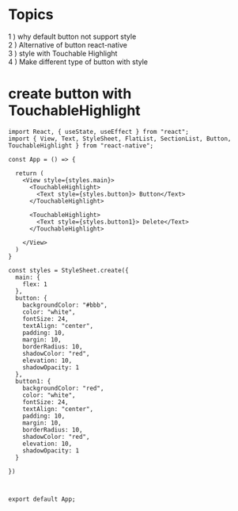 # Topics

1 ) why default button not support style <br>
2 ) Alternative of button react-native<br>
3 ) style with Touchable Highlight<br>
4 ) Make different type of button with style<br>

# create button with TouchableHighlight


    import React, { useState, useEffect } from "react";
    import { View, Text, StyleSheet, FlatList, SectionList, Button, TouchableHighlight } from "react-native";

    const App = () => {

      return (
        <View style={styles.main}>
          <TouchableHighlight>
            <Text style={styles.button}> Button</Text>
          </TouchableHighlight>

          <TouchableHighlight>
            <Text style={styles.button1}> Delete</Text>
          </TouchableHighlight>

        </View>
      )
    }

    const styles = StyleSheet.create({
      main: {
        flex: 1
      },
      button: {
        backgroundColor: "#bbb",
        color: "white",
        fontSize: 24,
        textAlign: "center",
        padding: 10,
        margin: 10,
        borderRadius: 10,
        shadowColor: "red",
        elevation: 10,
        shadowOpacity: 1
      },
      button1: {
        backgroundColor: "red",
        color: "white",
        fontSize: 24,
        textAlign: "center",
        padding: 10,
        margin: 10,
        borderRadius: 10,
        shadowColor: "red",
        elevation: 10,
        shadowOpacity: 1
      }

    })



    export default App;
